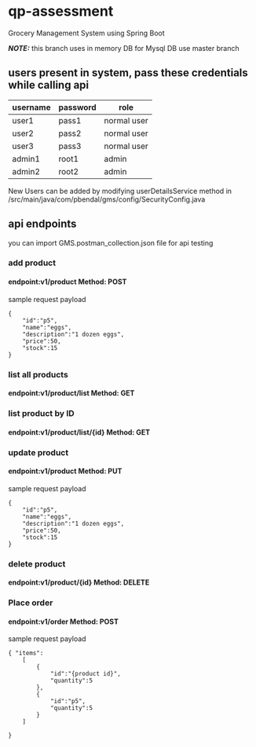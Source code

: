 # qp-assessment
Grocery Management System using Spring Boot

**_NOTE:_** this branch uses in memory DB for Mysql DB use  master  branch

## users present in system, pass these credentials while calling api
| username | password | role       |
| -------- | -------- | ---------  |
| user1    | pass1    | normal user|
| user2    | pass2    | normal user|
| user3    | pass3    | normal user|
| admin1   | root1    | admin      |
| admin2   | root2    | admin      |

New Users can be added by modifying userDetailsService method in /src/main/java/com/pbendal/gms/config/SecurityConfig.java



## api endpoints

you can import GMS.postman_collection.json file for api testing
### add product
#### endpoint:v1/product Method: POST
sample request payload
```
{
    "id":"p5",
    "name":"eggs",
    "description":"1 dozen eggs",
    "price":50,
    "stock":15
}
```

### list all products
#### endpoint:v1/product/list Method: GET

### list product by ID
#### endpoint:v1/product/list/{id} Method: GET

### update product
#### endpoint:v1/product Method: PUT
sample request payload
```
{
    "id":"p5",
    "name":"eggs",
    "description":"1 dozen eggs",
    "price":50,
    "stock":15
}
```

### delete product
#### endpoint:v1/product/{id} Method: DELETE

### Place order
#### endpoint:v1/order Method: POST
sample request payload
```
{ "items":
	[
	    {
	        "id":"{product id}",
	        "quantity":5
	    },
	    {
	        "id":"p5",
	        "quantity":5
	    }
	]

}
```





